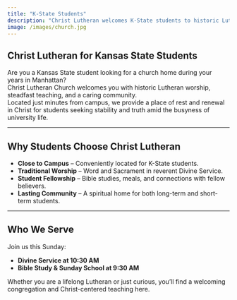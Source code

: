 ```yaml
---
title: "K-State Students"
description: "Christ Lutheran welcomes K-State students to historic Lutheran worship, Christ-centered teaching, and a supportive Christian community minutes from campus in Manhattan, KS."
image: /images/church.jpg
---
```


## Christ Lutheran for Kansas State Students

Are you a Kansas State student looking for a church home during your years in Manhattan?  
Christ Lutheran Church welcomes you with historic Lutheran worship, steadfast teaching, and a caring community.  
Located just minutes from campus, we provide a place of rest and renewal in Christ for students seeking stability and truth amid the busyness of university life.

---

## Why Students Choose Christ Lutheran

- **Close to Campus** – Conveniently located for K-State students.  
- **Traditional Worship** – Word and Sacrament in reverent Divine Service.  
- **Student Fellowship** – Bible studies, meals, and connections with fellow believers.  
- **Lasting Community** – A spiritual home for both long-term and short-term students.  

---

## Who We Serve

Join us this Sunday:

- **Divine Service at 10:30 AM**  
- **Bible Study & Sunday School at 9:30 AM**

Whether you are a lifelong Lutheran or just curious, you’ll find a welcoming congregation and Christ-centered teaching here.
